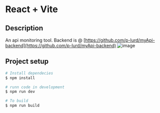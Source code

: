 # React + Vite

## Description

An api monitoring tool.
Backend is @ [https://github.com/p-lurd/myApi-backend](https://github.com/p-lurd/myApi-backend)
![image](https://github.com/user-attachments/assets/9d243377-3d50-4c78-aa05-e0216eedd4aa)


## Project setup

```bash
# Install dependecies
$ npm install

# runn code in development
$ npm run dev

# To build
$ npm run build
```
